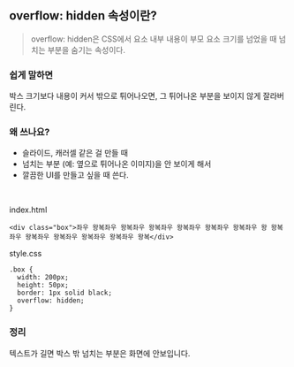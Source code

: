## overflow: hidden 속성이란?
> overflow: hidden은 CSS에서 요소 내부 내용이 부모 요소 크기를 넘었을 때 넘치는 부분을 숨기는 속성이다.

### 쉽게 말하면 
박스 크기보다 내용이 커서 밖으로 튀어나오면, 그 튀어나온 부분을 보이지 않게 잘라버린다.

### 왜 쓰나요? 
+ 슬라이드, 캐러셀 같은 걸 만들 때
+ 넘치는 부분 (예: 옆으로 튀어나온 이미지)을 안 보이게 해서
+ 깔끔한 UI를 만들고 싶을 때 쓴다.

<br>

index.html
```
<div class="box">좌우 왕복좌우 왕복좌우 왕복좌우 왕복좌우 왕복좌우 왕복좌우 왕 왕복좌우 왕복좌우 왕복좌우 왕복좌우 왕복좌우 왕복</div>
```


style.css
```
.box {
  width: 200px;
  height: 50px;
  border: 1px solid black;
  overflow: hidden;
}

```

### 정리 
텍스트가 길면 박스 밖 넘치는 부분은 화면에 안보입니다.




